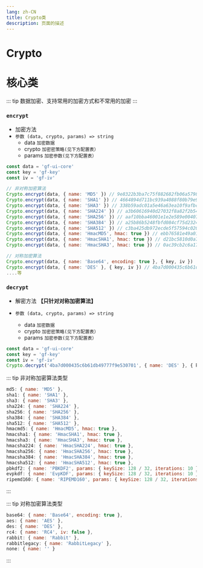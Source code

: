 ```yaml
---
lang: zh-CN
title: Crypto类
description: 页面的描述
---
```


# Crypto
# 核心类
::: tip 数据加密、支持常用的加密方式和不常用的加密
:::

### `encrypt` 
- 加密方法
- `参数 (data, crypto, params) => string`
    - data `加密数据`
    - crypto `加密密策略(见下方配置表）`
    - params `加密参数(见下方配置表）`
```js
const data = 'gf-ui-core'
const key = 'gf-key'
const iv = 'gf-iv'

// 非对称加密算法
Crypto.encrypt(data, { name: 'MD5' }) // 9e8322b3ba7c75f882682fb06a5798d5
Crypto.encrypt(data, { name: 'SHA1' }) // 4664894d711bc939a4088f80b79e9532c10a4852
Crypto.encrypt(data, { name: 'SHA3' }) // 338b59adc01a5e46a63ea10f9afbc722b5f7db3742d407ce8fac78ebe4d3faf97a7707917468f3abc0639fa8d8462a5210304d8a23d477716baa19bfb3e37487
Crypto.encrypt(data, { name: 'SHA224' }) // a3b60616940d27032f8a82f2b546e8bc9786946525649ee1ee1cf55e
Crypto.encrypt(data, { name: 'SHA256' }) // aaf10bba46001e1e2e589e004078a0bbdd65753da9afbfcd5c855f6df79ac46d
Crypto.encrypt(data, { name: 'SHA384' }) // a25b86b5248fbfd084cf75d23240e971a00c42b586be8a91b337c9485ac81580bb18a74640b6a499d65baf15d1c242cd
Crypto.encrypt(data, { name: 'SHA512' }) // c3ba425db972ecde5f57594c02041c6e7b0619e62276488a2eeaf7f522b71da8749e6dc4308adb9362cea455d649fd7885f535dddab17d580b22ebdc6ee906cc
Crypto.encrypt(data, { name: 'HmacMD5', hmac: true }) // ebb76581e49a0107bbf18e1665304f72
Crypto.encrypt(data, { name: 'HmacSHA1', hmac: true }) // d21bc5810d0a7a274289bc9319236bfa9a07d97b
Crypto.encrypt(data, { name: 'HmacSHA3', hmac: true }) // 0ac39cb2c6a170fa3cf89cd1ca0b9f9a5a53e8ff46cae395d23a4f7b22db7d78757a8af891254506132e69c4355210a05f1f8943681d6501d0255c78de9b1ea4

// 对称加密算法
Crypto.encrypt(data, { name: 'Base64', encoding: true }, { key, iv })  // ...
Crypto.encrypt(data, { name: 'DES' }, { key, iv }) // 4ba7d000435c6b61db49777f9e530701
....等
```


### `decrypt` 
- 解密方法<span class="colorff0066 font-bold"> **【只针对对称加密算法】**</span>

- `参数 (data, crypto, params) => string`
    - data `加密数据`
    - crypto `加密密策略(见下方配置表）`
    - params `加密参数(见下方配置表）`
```js
const data = 'gf-ui-core'
const key = 'gf-key'
const iv = 'gf-iv'
Crypto.decrypt('4ba7d000435c6b61db49777f9e530701', { name: 'DES' }, { key, iv }) === data // true
```

::: tip 非对称加密算法类型

```js
md5: { name: 'MD5' },
sha1: { name: 'SHA1' },
sha3: { name: 'SHA3' },
sha224: { name: 'SHA224' },
sha256: { name: 'SHA256' },
sha384: { name: 'SHA384' },
sha512: { name: 'SHA512' },
hmacmd5: { name: 'HmacMD5', hmac: true },
hmacsha1: { name: 'HmacSHA1', hmac: true },
hmacsha3: { name: 'HmacSHA3', hmac: true },
hmacsha224: { name: 'HmacSHA224', hmac: true },
hmacsha256: { name: 'HmacSHA256', hmac: true },
hmacsha384: { name: 'HmacSHA384', hmac: true },
hmacsha512: { name: 'HmacSHA512', hmac: true },
pbkdf2: { name: 'PBKDF2', params: { keySize: 128 / 32, iterations: 10 } },
evpkdf: { name: 'EvpKDF', params: { keySize: 128 / 32, iterations: 10 } },
ripemd160: { name: 'RIPEMD160', params: { keySize: 128 / 32, iterations: 10 } }
```
:::

::: tip 对称加密算法类型

```js
base64: { name: 'Base64', encoding: true },
aes: { name: 'AES' },
des: { name: 'DES' },
rc4: { name: 'RC4', iv: false },
rabbit: { name: 'Rabbit' },
rabbitlegacy: { name: 'RabbitLegacy' },
none: { name: '' }
```
:::


<CommentService></CommentService>